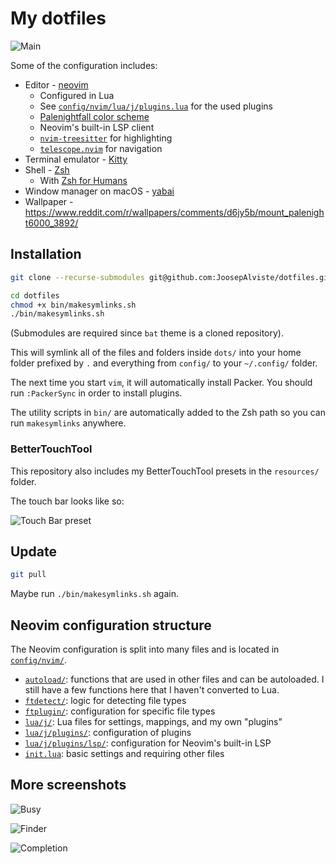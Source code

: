 # My dotfiles

![Main](https://user-images.githubusercontent.com/9450943/132948362-f8a47d32-05ef-4cbe-a592-e97ac933bf42.png)

Some of the configuration includes:

* Editor - [neovim](https://neovim.io)
    * Configured in Lua
    * See [`config/nvim/lua/j/plugins.lua`](./config/nvim/lua/j/plugins.lua) for 
      the used plugins
    * [Palenightfall color 
      scheme](https://github.com/JoosepAlviste/palenightfall.nvim)
    * Neovim's built-in LSP client
    * [`nvim-treesitter`](https://github.com/nvim-treesitter/nvim-treesitter/) 
      for highlighting
    * [`telescope.nvim`](https://github.com/nvim-telescope/telescope.nvim) for 
      navigation
* Terminal emulator - [Kitty](https://sw.kovidgoyal.net/kitty)
* Shell - [Zsh](https://www.zsh.org)
    * With [Zsh for Humans](https://github.com/romkatv/zsh4humans)
* Window manager on macOS - [yabai](https://github.com/koekeishiya/yabai)
* Wallpaper - 
  https://www.reddit.com/r/wallpapers/comments/d6jy5b/mount_palenight6000_3892/


## Installation

```sh
git clone --recurse-submodules git@github.com:JoosepAlviste/dotfiles.git

cd dotfiles
chmod +x bin/makesymlinks.sh
./bin/makesymlinks.sh
```

(Submodules are required since `bat` theme is a cloned repository).

This will symlink all of the files and folders inside `dots/` into your home 
folder prefixed by `.` and everything from `config/` to your `~/.config/` 
folder.

The next time you start `vim`, it will automatically install Packer. You should 
run `:PackerSync` in order to install plugins.

The utility scripts in `bin/` are automatically added to the Zsh path so you can 
run `makesymlinks` anywhere.


### BetterTouchTool

This repository also includes my BetterTouchTool presets in the `resources/` 
folder.

The touch bar looks like so:

![Touch Bar 
preset](https://user-images.githubusercontent.com/9450943/132948524-382bb735-c90a-4c92-aa9e-410b375b5e22.png)


## Update

```bash
git pull
```

Maybe run `./bin/makesymlinks.sh` again.


## Neovim configuration structure

The Neovim configuration is split into many files and is located in 
[`config/nvim/`](./config/nvim).

* [`autoload/`](./config/nvim/autoload): functions that are used in other files 
  and can be autoloaded. I still have a few functions here that I haven't 
  converted to Lua.
* [`ftdetect/`](./config/nvim/ftdetect): logic for detecting file types
* [`ftplugin/`](./config/nvim/ftplugin): configuration for specific file types
* [`lua/j/`](./config/nvim/lua/j): Lua files for settings, mappings, and my own 
  "plugins"
* [`lua/j/plugins/`](./config/nvim/lua/j/plugins): configuration of plugins
* [`lua/j/plugins/lsp/`](./config/nvim/lua/j/plugins/lsp): configuration for 
  Neovim's built-in LSP
* [`init.lua`](./config/nvim/init.lua): basic settings and requiring other files


## More screenshots

![Busy](https://user-images.githubusercontent.com/9450943/132948366-4ae42714-2c3c-4ba5-a2fb-7bfc685764dd.png)

![Finder](https://user-images.githubusercontent.com/9450943/132948367-beb6b50e-29b9-4d0c-afc5-8d82e468e9dc.png)

![Completion](https://user-images.githubusercontent.com/9450943/132948371-e1c92844-ed43-4b30-a360-e8e284b4cf13.png)
